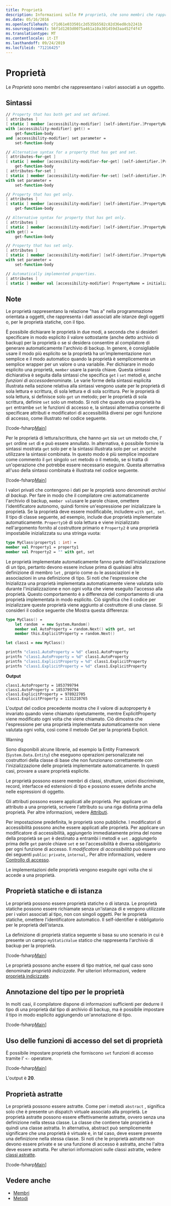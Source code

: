 ```yaml
---
title: Proprietà
description: Informazioni sulle F# proprietà, che sono membri che rappresentano i valori associati a un oggetto.
ms.date: 05/16/2016
ms.openlocfilehash: c71d61e033501c2d535b5582c82d36ed8cb2241b
ms.sourcegitcommit: 56f1d1203d0075a461a10a301459d3aa452f4f47
ms.translationtype: MT
ms.contentlocale: it-IT
ms.lasthandoff: 09/24/2019
ms.locfileid: "71216425"
---
```

# <a name="properties"></a>Proprietà

Le *Proprietà* sono membri che rappresentano i valori associati a un oggetto.

## <a name="syntax"></a>Sintassi

```fsharp
// Property that has both get and set defined.
[ attributes ]
[ static ] member [accessibility-modifier] [self-identifier.]PropertyName
with [accessibility-modifier] get() =
    get-function-body
and [accessibility-modifier] set parameter =
    set-function-body

// Alternative syntax for a property that has get and set.
[ attributes-for-get ]
[ static ] member [accessibility-modifier-for-get] [self-identifier.]PropertyName =
    get-function-body
[ attributes-for-set ]
[ static ] member [accessibility-modifier-for-set] [self-identifier.]PropertyName
with set parameter =
    set-function-body

// Property that has get only.
[ attributes ]
[ static ] member [accessibility-modifier] [self-identifier.]PropertyName =
    get-function-body

// Alternative syntax for property that has get only.
[ attributes ]
[ static ] member [accessibility-modifier] [self-identifier.]PropertyName
with get() =
    get-function-body

// Property that has set only.
[ attributes ]
[ static ] member [accessibility-modifier] [self-identifier.]PropertyName
with set parameter =
    set-function-body

// Automatically implemented properties.
[ attributes ]
[ static ] member val [accessibility-modifier] PropertyName = initialization-expression [ with get, set ]
```

## <a name="remarks"></a>Note

Le proprietà rappresentano la relazione "has a" nella programmazione orientata a oggetti, che rappresenta i dati associati alle istanze degli oggetti o, per le proprietà statiche, con il tipo.

È possibile dichiarare le proprietà in due modi, a seconda che si desideri specificare in modo esplicito il valore sottostante (anche detto archivio di backup) per la proprietà o se si desidera consentire al compilatore di generare automaticamente l'archivio di backup. In genere, è consigliabile usare il modo più esplicito se la proprietà ha un'implementazione non semplice e il modo automatico quando la proprietà è semplicemente un semplice wrapper per un valore o una variabile. Per dichiarare in modo esplicito una proprietà, `member` usare la parola chiave. Questa sintassi dichiarativa è seguita dalla sintassi che specifica `get` i `set` metodi e, anche *funzioni di accesso*denominate. Le varie forme della sintassi esplicita illustrata nella sezione relativa alla sintassi vengono usate per le proprietà di sola lettura e scrittura, di sola lettura e di sola scrittura. Per le proprietà di sola lettura, si definisce solo `get` un metodo; per le proprietà di sola scrittura, definire `set` solo un metodo. Si noti che quando una proprietà ha `get` entrambe `set` le funzioni di accesso e, la sintassi alternativa consente di specificare attributi e modificatori di accessibilità diversi per ogni funzione di accesso, come illustrato nel codice seguente.

[!code-fsharp[Main](~/samples/snippets/fsharp/lang-ref-1/snippet3201.fs)]

Per le proprietà di lettura/scrittura, che hanno `get` sia `set` un metodo che, l' `get` ordine `set` di e può essere annullato. In alternativa, è possibile fornire la sintassi mostrata `get` solo per e la sintassi illustrata solo per `set` anziché utilizzare la sintassi combinata. In questo modo è più semplice impostare come commento il `get` singolo `set` metodo o il metodo, se si tratta di un'operazione che potrebbe essere necessario eseguire. Questa alternativa all'uso della sintassi combinata è illustrata nel codice seguente.

[!code-fsharp[Main](~/samples/snippets/fsharp/lang-ref-1/snippet3203.fs)]

I valori privati che contengono i dati per le proprietà sono denominati *archivi di backup*. Per fare in modo che il compilatore crei automaticamente l'archivio di backup, `member val`usare le parole chiave, omettere l'identificatore autonomo, quindi fornire un'espressione per inizializzare la proprietà. Se la proprietà deve essere modificabile, includere `with get, set`. Il tipo di classe seguente, ad esempio, include due proprietà implementate automaticamente. `Property1`è di sola lettura e viene inizializzato nell'argomento fornito al costruttore primario e `Property2` è una proprietà impostabile inizializzata su una stringa vuota:

```fsharp
type MyClass(property1 : int) =
member val Property1 = property1
member val Property2 = "" with get, set
```

Le proprietà implementate automaticamente fanno parte dell'inizializzazione di un tipo, pertanto devono essere incluse prima di qualsiasi altra definizione di membro `let` , proprio come `do` le associazioni e le associazioni in una definizione di tipo. Si noti che l'espressione che Inizializza una proprietà implementata automaticamente viene valutata solo durante l'inizializzazione e non ogni volta che viene eseguito l'accesso alla proprietà. Questo comportamento è a differenza del comportamento di una proprietà implementata in modo esplicito. Ciò significa che il codice per inizializzare queste proprietà viene aggiunto al costruttore di una classe. Si consideri il codice seguente che Mostra questa differenza:

```fsharp
type MyClass() =
    let random  = new System.Random()
    member val AutoProperty = random.Next() with get, set
    member this.ExplicitProperty = random.Next()

let class1 = new MyClass()

printfn "class1.AutoProperty = %d" class1.AutoProperty
printfn "class1.AutoProperty = %d" class1.AutoProperty
printfn "class1.ExplicitProperty = %d" class1.ExplicitProperty
printfn "class1.ExplicitProperty = %d" class1.ExplicitProperty
```

**Output**

```console
class1.AutoProperty = 1853799794
class1.AutoProperty = 1853799794
class1.ExplicitProperty = 978922705
class1.ExplicitProperty = 1131210765
```

L'output del codice precedente mostra che il valore di autoproperty è invariato quando viene chiamato ripetutamente, mentre ExplicitProperty viene modificato ogni volta che viene chiamato. Ciò dimostra che l'espressione per una proprietà implementata automaticamente non viene valutata ogni volta, così come il metodo Get per la proprietà Explicit.

>[!WARNING]
>Sono disponibili alcune librerie, ad esempio la Entity Framework (`System.Data.Entity`) che eseguono operazioni personalizzate nei costruttori della classe di base che non funzionano correttamente con l'inizializzazione delle proprietà implementate automaticamente. In questi casi, provare a usare proprietà esplicite.

Le proprietà possono essere membri di classi, strutture, unioni discriminate, record, interfacce ed estensioni di tipo e possono essere definite anche nelle espressioni di oggetto.

Gli attributi possono essere applicati alle proprietà. Per applicare un attributo a una proprietà, scrivere l'attributo su una riga distinta prima della proprietà. Per altre informazioni, vedere [Attributi](../attributes.md).

Per impostazione predefinita, le proprietà sono pubbliche. I modificatori di accessibilità possono anche essere applicati alle proprietà. Per applicare un modificatore di accessibilità, aggiungerlo immediatamente prima del nome della proprietà se `get` è destinato a entrambi i metodi e `set` . aggiungerlo prima delle `get` parole chiave `set` e se l'accessibilità è diversa obbligatorio per ogni funzione di accesso. Il *modificatore di accessibilità* può essere uno dei seguenti `public`: `private`, `internal`,. Per altre informazioni, vedere [Controllo di accesso](../access-control.md).

Le implementazioni delle proprietà vengono eseguite ogni volta che si accede a una proprietà.

## <a name="static-and-instance-properties"></a>Proprietà statiche e di istanza

Le proprietà possono essere proprietà statiche o di istanza. Le proprietà statiche possono essere richiamate senza un'istanza di e vengono utilizzate per i valori associati al tipo, non con singoli oggetti. Per le proprietà statiche, omettere l'identificatore automatico. Il self-identifier è obbligatorio per le proprietà dell'istanza.

La definizione di proprietà statica seguente si basa su uno scenario in cui è presente un campo `myStaticValue` statico che rappresenta l'archivio di backup per la proprietà.

[!code-fsharp[Main](~/samples/snippets/fsharp/lang-ref-1/snippet3204.fs)]

Le proprietà possono anche essere di tipo matrice, nel qual caso sono denominate *proprietà indicizzate*. Per ulteriori informazioni, vedere [proprietà indicizzate](indexed-properties.md).

## <a name="type-annotation-for-properties"></a>Annotazione del tipo per le proprietà

In molti casi, il compilatore dispone di informazioni sufficienti per dedurre il tipo di una proprietà dal tipo di archivio di backup, ma è possibile impostare il tipo in modo esplicito aggiungendo un'annotazione di tipo.

[!code-fsharp[Main](~/samples/snippets/fsharp/lang-ref-1/snippet3205.fs)]

## <a name="using-property-set-accessors"></a>Uso delle funzioni di accesso del set di proprietà

È possibile impostare proprietà che forniscono `set` funzioni di accesso tramite l' `<-` operatore.

[!code-fsharp[Main](~/samples/snippets/fsharp/lang-ref-1/snippet3206.fs)]

L'output è **20**.

## <a name="abstract-properties"></a>Proprietà astratte

Le proprietà possono essere astratte. Come per i metodi `abstract` , significa solo che è presente un dispatch virtuale associato alla proprietà. Le proprietà astratte possono essere effettivamente astratte, ovvero senza una definizione nella stessa classe. La classe che contiene tale proprietà è quindi una classe astratta. In alternativa, abstract può semplicemente significare che una proprietà è virtuale e, in tal caso, deve essere presente una definizione nella stessa classe. Si noti che le proprietà astratte non devono essere private e se una funzione di accesso è astratta, anche l'altra deve essere astratta. Per ulteriori informazioni sulle classi astratte, vedere [classi astratte](../abstract-classes.md).

[!code-fsharp[Main](~/samples/snippets/fsharp/lang-ref-1/snippet3207.fs)]

## <a name="see-also"></a>Vedere anche

- [Membri](index.md)
- [Metodi](methods.md)
